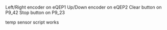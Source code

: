 Left/Right encoder on eQEP1
Up/Down encoder on eQEP2
Clear button on P9_42
Stop button on P9_23

temp sensor script works
